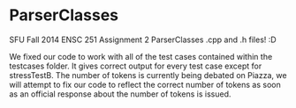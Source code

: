 ParserClasses
=============

SFU Fall 2014 ENSC 251 Assignment 2 ParserClasses .cpp and .h files! :D

We fixed our code to work with all of the test cases contained within the testcases folder. It gives correct output for every test case except for stressTestB. The number of tokens is currently being debated on Piazza, we will attempt to fix our code to reflect the correct number of tokens as soon as an official response about the number of tokens is issued.
